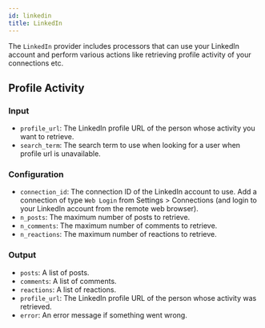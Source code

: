 ```yaml
---
id: linkedin
title: LinkedIn
---
```


The `LinkedIn` provider includes processors that can use your LinkedIn account and perform various actions like retrieving profile activity of your connections etc.

## Profile Activity

### Input

- `profile_url`: The LinkedIn profile URL of the person whose activity you want to retrieve.
- `search_term`: The search term to use when looking for a user when profile url is unavailable.

### Configuration

- `connection_id`: The connection ID of the LinkedIn account to use. Add a connection of type `Web Login` from Settings > Connections (and login to your LinkedIn account from the remote web browser).
- `n_posts`: The maximum number of posts to retrieve.
- `n_comments`: The maximum number of comments to retrieve.
- `n_reactions`: The maximum number of reactions to retrieve.

### Output

- `posts`: A list of posts.
- `comments`: A list of comments.
- `reactions`: A list of reactions.
- `profile_url`: The LinkedIn profile URL of the person whose activity was retrieved.
- `error`: An error message if something went wrong.
